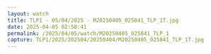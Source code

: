 ```yaml
---
layout: watch
title: TLP1 - 05/04/2025 - M20250405_025841_TLP_1T.jpg
date: 2025-04-05 02:58:41
permalink: /2025/04/05/watch/M20250405_025841_TLP_1
capture: TLP1/2025/202504/20250404/M20250405_025841_TLP_1T.jpg
---
```


